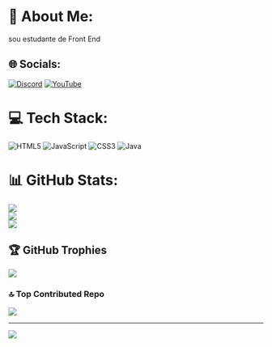 # 💫 About Me:
sou estudante de Front End


## 🌐 Socials:
[![Discord](https://img.shields.io/badge/Discord-%237289DA.svg?logo=discord&logoColor=white)](https://discord.gg/https://discord.gg/9KySuPMdyG) [![YouTube](https://img.shields.io/badge/YouTube-%23FF0000.svg?logo=YouTube&logoColor=white)](https://youtube.com/@UCizPFk8Ck3I18PJJTKX6-CQ) 

# 💻 Tech Stack:
![HTML5](https://img.shields.io/badge/html5-%23E34F26.svg?style=for-the-badge&logo=html5&logoColor=white) ![JavaScript](https://img.shields.io/badge/javascript-%23323330.svg?style=for-the-badge&logo=javascript&logoColor=%23F7DF1E) ![CSS3](https://img.shields.io/badge/css3-%231572B6.svg?style=for-the-badge&logo=css3&logoColor=white) ![Java](https://img.shields.io/badge/java-%23ED8B00.svg?style=for-the-badge&logo=openjdk&logoColor=white)
# 📊 GitHub Stats:
![](https://github-readme-stats.vercel.app/api?username=MarktheDevpro&theme=great-gatsby&hide_border=false&include_all_commits=true&count_private=false)<br/>
![](https://github-readme-streak-stats.herokuapp.com/?user=MarktheDevpro&theme=great-gatsby&hide_border=false)<br/>
![](https://github-readme-stats.vercel.app/api/top-langs/?username=MarktheDevpro&theme=great-gatsby&hide_border=false&include_all_commits=true&count_private=false&layout=compact)

## 🏆 GitHub Trophies
![](https://github-profile-trophy.vercel.app/?username=MarktheDevpro&theme=radical&no-frame=false&no-bg=true&margin-w=4)

### 🔝 Top Contributed Repo
![](https://github-contributor-stats.vercel.app/api?username=MarktheDevpro&limit=5&theme=discord&combine_all_yearly_contributions=true)

---
[![](https://visitcount.itsvg.in/api?id=MarktheDevpro&icon=6&color=0)](https://visitcount.itsvg.in)

<!-- Proudly created with GPRM ( https://gprm.itsvg.in ) -->